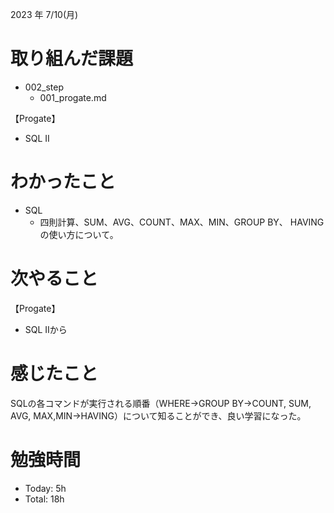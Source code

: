 2023 年 7/10(月)

# 取り組んだ課題
- 002_step
  - 001_progate.md

【Progate】
- SQL II
# わかったこと
- SQL
  - 四則計算、SUM、AVG、COUNT、MAX、MIN、GROUP BY、 HAVINGの使い方について。
# 次やること
【Progate】
- SQL IIから
# 感じたこと
SQLの各コマンドが実行される順番（WHERE→GROUP BY→COUNT, SUM, AVG, MAX,MIN→HAVING）について知ることができ、良い学習になった。

# 勉強時間
- Today: 5h
- Total: 18h
